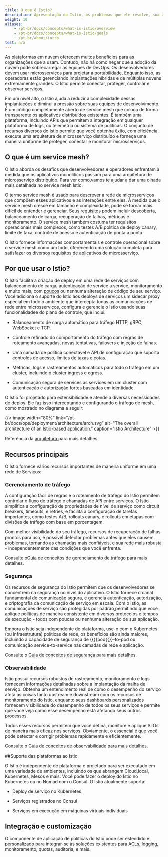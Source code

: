 ```yaml
---
title: O que é Istio?
description: Apresentação do Istio, os problemas que ele resolve, sua arquitetura de alto nível e seus objetivos de design.
weight: 10
aliases:
    - /pt-br/docs/concepts/what-is-istio/overview
    - /pt-br/docs/concepts/what-is-istio/goals
    - /pt-br/about/intro
test: n/a
---
```


As plataformas em nuvem oferecem muitos benefícios para as organizações que a usam. Contudo, não há como negar que a adoção da nuvem pode sobrecarregar as equipes de DevOps. Os desenvolvedores devem usar microsserviços para projetar a portabilidade, Enquanto isso, as operadoras estão gerenciando implantações híbridas e de múltiplas nuvens extremamente grandes.
O Istio permite conectar, proteger, controlar e observar serviços.

Em um nível alto, o Istio ajuda a reduzir a complexidade dessas implantações e diminui a pressão sobre suas equipes de desenvolvimento. É um código completamente aberto de service
mesh que coloca de forma transparente os aplicativos distribuídos existentes. É também uma plataforma, incluindo APIs que permitem a integração em qualquer plataforma de logs, ou
telemetria ou sistema de políticas. O conjunto de recursos diversos do Istio permite que você obtenha êxito, com eficiência, execute uma arquitetura de microsserviço distribuído e forneça uma
maneira uniforme de proteger, conectar e monitorar microsserviços.

## O que é um service mesh?

O Istio aborda os desafios que desenvolvedores e operadores enfrentam à medida que os aplicativos monolíticos passam para uma arquitetura de microsserviço distribuído. Para ver como,vamos te ajudar a dar uma olhada mais detalhada no service mesh Istio.

O termo service mesh é usado para descrever a rede de microsserviços que compõem esses aplicativos e as interações entre eles. À medida que o service mesh  cresce
 em tamanho e complexidade, pode se tornar mais difícil de entender e gerenciar. Seus requisitos podem incluir descoberta, balanceamento de carga, recuperação de falhas, métricas e
 monitoramento. O service mesh também costuma ter requisitos operacionais mais complexos, como testes A/B,política de deploy canary, limite de taxa, controle de acesso e
 autenticação de ponta a ponta.

O Istio fornece informações comportamentais e controle operacional sobre o service mesh como um todo, oferecendo uma solução completa para satisfazer os diversos requisitos de
 aplicativos de microsserviço.

## Por que usar o Istio?

O Istio facilita a criação de deploy em uma rede de serviços com balanceamento de carga, autenticação de service a service, monitoramento e muito mais, com [poucos](/pt-br/docs/tasks/observability/distributed-tracing/overview/#trace-context-propagation) ou nenhuma alteração de código
 de seu serviço. Você adiciona o suporte do Istio aos deploys de serviços um sidecar proxy  especial em todo o ambiente que intercepta todas as comunicações de rede
entre microsserviços, configura e gerencie o Istio usando suas funcionalidadee do plano de controle, que inclui:

* Balanceamento de carga automático para tráfego HTTP, gRPC, WebSocket e TCP.

* Controle refinado do comportamento do tráfego com regras de roteamento avançadas, novas tentativas, failovers e injeção de falhas.

* Uma camada de política conectável e API de configuração que suporta controles de acesso, limites de taxas e cotas.

* Métricas, logs e rastreamentos automáticos para todo o tráfego em um cluster, incluindo o cluster ingress e egress.

* Comunicação segura de services as services em um cluster com autenticação e autorização fortes baseadas em identidade.

O Istio foi projetado para extensibilidade e atende a diversas necessidades de deploy. Ele faz isso interceptando e configurando o tráfego de mesh, como mostrado no diagrama a seguir:

{{< image width="80%"
    link="/pt-br/docs/ops/deployment/architecture/arch.svg"
    alt="The overall architecture of an Istio-based application."
    caption="Istio Architecture"
    >}}

Referência da [arquitetura ](/pt-br/docs/ops/deployment/architecture/)para mais detalhes.

## Recursos principais

O Istio fornece vários recursos importantes de maneira uniforme em uma rede de
Serviços:

### Gerenciamento de tráfego

A configuração fácil de regras e o roteamento de tráfego do Istio permitem controlar o fluxo de tráfego e chamadas de API entre serviços. O Istio simplifica a configuração de
propriedades de nível de serviço como circuit breakers, timeouts, e retries, e facilita a configuração de tarefas importantes, como testes A/B, rollouts canary, e
rollouts em etapas com divisões de tráfego com base em porcentagem.

Com melhor visibilidade do seu tráfego, recursos de recuperação de falhas prontos para uso, é possível detectar problemas antes que eles causem problemas, tornando as chamadas mais confiáveis,
e sua rede mais robusta - independentemente das condições que você enfrenta.

Consulte o[Guia de conceitos de gerenciamento de tráfego ](/pt-br/docs/concepts/traffic-management/) para mais detalhes.
### Segurança

Os recursos de segurança do Istio permitem que os desenvolvedores se concentrem na segurança no nível do aplicativo. O Istio fornece o canal fundamental de comunicação segura, e
gerencia autenticação, autorização, e criptografia da comunicação de serviço em escala. Com o Istio, as comunicações de serviço são protegidas por padrão,permitindo que você aplique políticas de maneira consistente em diversos protocolos e tempos de execução - todos com poucas ou nenhuma alteração de sua  aplicação.

Embora o Istio seja independente de plataforma, use-o com o Kubernetes (ou infraestrutura) políticas de rede, os benefícios são ainda maiores, incluindo a capacidade de
segurança de  {{<gloss>}}pod{{</gloss>}}-to-pod ou comunicação service-to-service nas camadas de rede e aplicação.

Consulte o [Guia de conceitos de segurança ](/pt-br/docs/concepts/security/) para mais detalhes.

### Observabilidade

Istio possui recursos robustos de rastreamento, monitoramento e logs fornecem informações detalhadas sobre a implantação da malha de serviço. Obtenha um entendimento real de como o desempenho do serviço
afeta as coisas tanto upstream e downstream com os recursos de monitoramento do Istio, enquanto seus dashboards personalizados fornecem visibilidade do desempenho de todos os seus
serviços e permite que você veja como esse desempenho está afetando seus outros processos.

Todos esses recursos permitem que você defina, monitore e aplique SLOs de maneira mais eficaz nos serviços. Obviamente, o essencial é que você pode detectar e corrigir problemas rapidamente
e eficientemente.

Consulte o [Guia de conceitos de observabilidade](/pt-br/docs/concepts/observability/) para mais detalhes.

##Suporte das plataformas ao Istio

O Istio é independente de plataforma e projetado para ser executado em uma variedade de ambientes, incluindo os que abrangem Cloud,local, Kubernetes, Mesos e mais. Você pode
 fazer o deploy do Istio no Kubernetes ou no Nomad com o Consul. O Istio atualmente suporta:

* Deploy  de serviço no Kubernetes

* Serviços registrados no Consul

* Serviços em execução em máquinas virtuais individuais

## Integração e customização

O componente de aplicação de políticas do Istio pode ser estendido e personalizado para integrar-se às soluções existentes para ACLs, logging, monitoramento, quotas, auditoria,
e mais.

